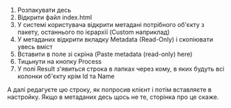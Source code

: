 1) Розпакувати десь
2) Відкрити файл index.html
3) У системі користувача відкрити метадані потрібного об'єкту з пакету, останнього по ієрархії (Custom наприклад)
4) У метаданих відкрити вкладку Metadata (Read-Only) і скопіювати увесь вміст
5) Вставити в поле зі скріна (Paste metadata (read-only) here)
6) Тицьнути на кнопку Process
7) У полі Result з'явиться строка в лапках через кому, в яких будуть всі колонки об'єкту крім Id та Name

А далі редагуєте цю строку, як попросив клієнт і потім вставляєте в настройку. Якщо в метаданих десь щось не те, сторінка про це скаже.
